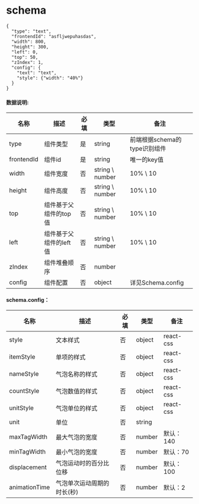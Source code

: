 # schema
```
{
  "type": "text",
  "frontendId": "asfljwepuhasdas",
  "width": 800,
  "height": 300,
  "left": 0,
  "top": 50,
  "zIndex": 1,
  "config": {
    "text": "text",
    "style": {"width": "40%"}
  }
}
```

#### 数据说明:
| 名称 | 描述 | 必填 | 类型 | 备注 |
|--|--|--|--|--|
| type | 组件类型 | 是 | string | 前端根据schema的type识别组件 |
| frontendId | 组件id | 是 | string | 唯一的key值 |
| width | 组件宽度 | 否 | string \ number | 10% \ 10 |
| height | 组件高度 | 否 | string \ number | 10% \ 10 |
| top | 组件基于父组件的top值 | 否 | string \ number | 10% \ 10 |
| left | 组件基于父组件的left值 | 否 | string \ number | 10% \ 10 |
| zIndex | 组件堆叠顺序 | 否 | number |  |
| config | 组件配置 | 否 | object | 详见Schema.config |

#### schema.config：

| 名称 | 描述 | 必填 | 类型 |备注 |
|--|--|--|--|--|
| style | 文本样式 | 否 | object | react-css |
| itemStyle | 单项的样式 | 否 | object | react-css |
| nameStyle | 气泡名称的样式 | 否 | object | react-css |
| countStyle | 气泡数值的样式 | 否 | object | react-css |
| unitStyle | 气泡单位的样式 | 否 | object | react-css |
| unit | 单位 | 否 | string |  |
| maxTagWidth | 最大气泡的宽度 | 否 | number | 默认：140 |
| minTagWidth | 最小气泡的宽度 | 否 | number | 默认：70 |
| displacement | 气泡运动时的百分比位移 | 否 | number | 默认：100 |
| animationTime | 气泡单次运动周期的时长(秒) | 否 | number | 默认：2 |
